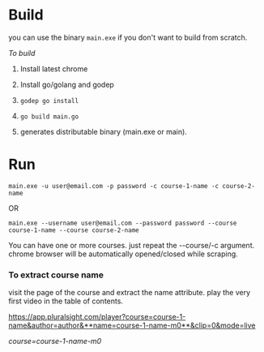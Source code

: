 
# Build

you can use the binary `main.exe` if you don't want to build from scratch. 

*To build*

1) Install latest chrome

2) Install go/golang and godep

2) `godep go install`

3) `go build main.go`

4) generates distributable binary (main.exe or main).



# Run

`main.exe -u user@email.com -p password -c course-1-name -c course-2-name`

OR

`main.exe --username user@email.com --password password --course course-1-name --course course-2-name`

You can have one or more courses. just repeat the --course/-c argument.
chrome browser will be automatically opened/closed while scraping.

### To extract course name 

visit the page of the course and extract the name attribute.
play the very first video in the table of contents.

https://app.pluralsight.com/player?course=course-1-name&author=author&**name=course-1-name-m0**&clip=0&mode=live

*course=course-1-name-m0*
